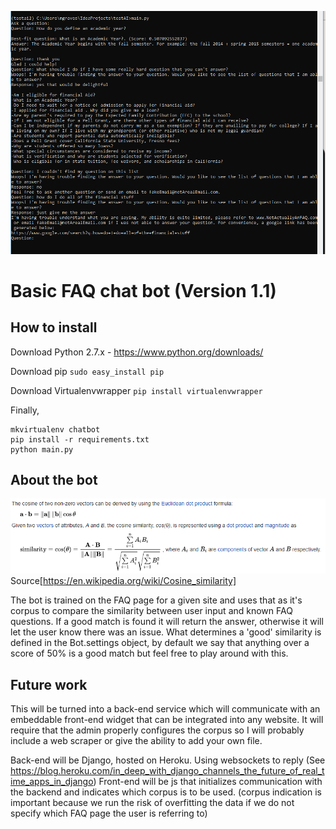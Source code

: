 ![picture](images/use-case.png)

# Basic FAQ chat bot (Version 1.1)

## How to install
Download Python 2.7.x - https://www.python.org/downloads/

Download pip `sudo easy_install pip`

Download Virtualenvwrapper `pip install virtualenvwrapper`

Finally,
```commandline
mkvirtualenv chatbot
pip install -r requirements.txt
python main.py
``` 

## About the bot
![picture](images/cosine.PNG)
Source[https://en.wikipedia.org/wiki/Cosine_similarity]

The bot is trained on the FAQ page for a given site and uses that as it's corpus to compare the similarity between user input and known FAQ questions. If a good match is found it will return the answer, otherwise it will let the user know there was an issue.
What determines a 'good' similarity is defined in the Bot.settings object, by default we say that anything over a score of 50% is a good match but feel free to play around with this.

## Future work
This will be turned into a back-end service which will communicate with an embeddable front-end widget that can be integrated into any website.
It will require that the admin properly configures the corpus so I will probably include a web scraper or give the ability to add your own file.

Back-end will be Django, hosted on Heroku. Using websockets to reply (See https://blog.heroku.com/in_deep_with_django_channels_the_future_of_real_time_apps_in_django)
Front-end will be js that initializes communication with the backend and indicates which corpus is to be used. (corpus indication is important because we run the risk of overfitting the data if we do not specify which FAQ page the user is referring to)
